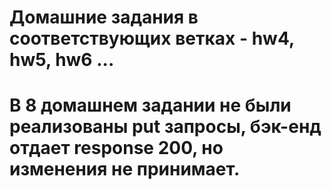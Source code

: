 # Домашние задания в соответствующих ветках - hw4, hw5, hw6 ... 
# В 8 домашнем задании не были реализованы put запросы, бэк-енд отдает response 200, но изменения не принимает.

